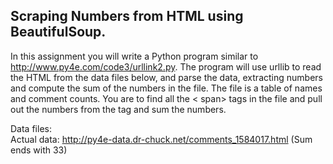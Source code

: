 ## Scraping Numbers from HTML using BeautifulSoup.

In this assignment you will write a Python program similar to http://www.py4e.com/code3/urllink2.py. The program will use urllib to read the HTML from the data files below, and parse the data, extracting numbers and compute the sum of the numbers in the file. The file is a table of names and comment counts. You are to find all the < span> tags in the file and pull out the numbers from the tag and sum the numbers.

Data files:  
Actual data: http://py4e-data.dr-chuck.net/comments_1584017.html (Sum ends with 33)